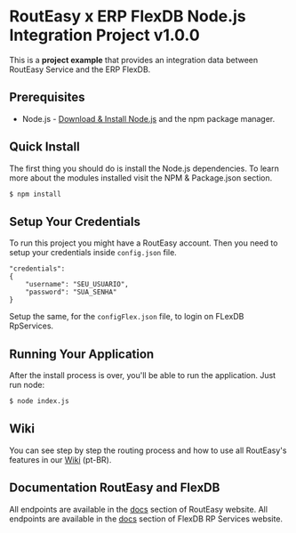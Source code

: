 # RoutEasy x ERP FlexDB Node.js Integration Project v1.0.0
This is a **project example** that provides an integration data between RoutEasy Service and the ERP FlexDB.

## Prerequisites
* Node.js - [Download & Install Node.js](http://www.nodejs.org/download/) and the npm package manager.

## Quick Install
The first thing you should do is install the Node.js dependencies. To learn more about the modules installed visit the NPM & Package.json section.

```bash
$ npm install
```

## Setup Your Credentials
To run this project you might have a RoutEasy account. Then you need to setup your credentials inside `config.json` file.
```
"credentials":
{
    "username": "SEU_USUARIO",
    "password": "SUA_SENHA"
}
```
Setup the same, for the `configFlex.json` file, to login on FLexDB RpServices.

## Running Your Application
After the install process is over, you'll be able to run the application. Just run node:

```bash
$ node index.js
```

## Wiki
You can see step by step the routing process and how to use all RoutEasy's features in our [Wiki](https://github.com/RoutEasy/routeasy-node-project/wiki) (pt-BR).

## Documentation RoutEasy and FlexDB
All endpoints are available in the [docs](http://docs.routeasy.com.br) section of RoutEasy website.
All endpoints are available in the [docs](http://servicosflex.rpinfo.com.br:9000/v1.0/documentacao) section of FlexDB RP Services website.